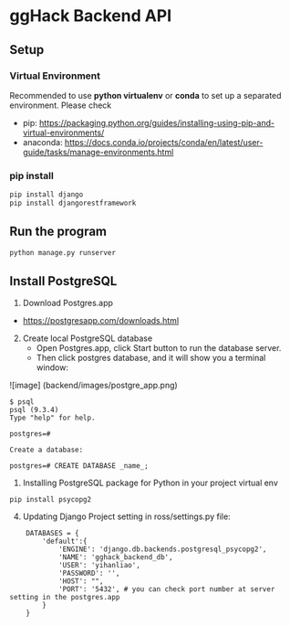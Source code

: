 # ggHack Backend API

## Setup

### Virtual Environment
Recommended to use **python virtualenv** or **conda** to set up a separated environment. Please check
- pip: https://packaging.python.org/guides/installing-using-pip-and-virtual-environments/
- anaconda: https://docs.conda.io/projects/conda/en/latest/user-guide/tasks/manage-environments.html

### pip install
```python
pip install django
pip install djangorestframework
```

## Run the program
```python
python manage.py runserver
```

## Install PostgreSQL
1. Download Postgres.app
 
- https://postgresapp.com/downloads.html

2. Create local PostgreSQL database
   - Open Postgres.app, click Start button to run the database server. 
   - Then click postgres database, and it will show you a terminal window:
  
![image] (backend/images/postgre_app.png)

```
$ psql
psql (9.3.4)
Type "help" for help.

postgres=#
```

    Create a database:
```
postgres=# CREATE DATABASE _name_;
```

1. Installing PostgreSQL package for Python in your project virtual env
```
pip install psycopg2
```
4. Updating Django Project setting 
in ross/settings.py file:
```
    DATABASES = {
        'default':{
            'ENGINE': 'django.db.backends.postgresql_psycopg2', 
            'NAME': 'gghack_backend_db',                      
            'USER': 'yihanliao',                     
            'PASSWORD': '',               
            'HOST': "",                           
            'PORT': '5432', # you can check port number at server setting in the postgres.app                    
        }
    }
```

